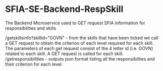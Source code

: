 # SFIA-SE-Backend-RespSkill
The Backend Microservice used to GET request SFIA information for responsibilities and skills

/getskillsinfo?skillid="GOVN" - from the skills that have been ticked we call a GET request to obtain the criterion of each level required for each skill. The parameters of each get request consist of the 4 letter id (i.e. GOVN) related to each skill. A GET request is called for each skill.
/getresponsibilities - outputs json format listing all the responsibilties and their criterion for each level.
